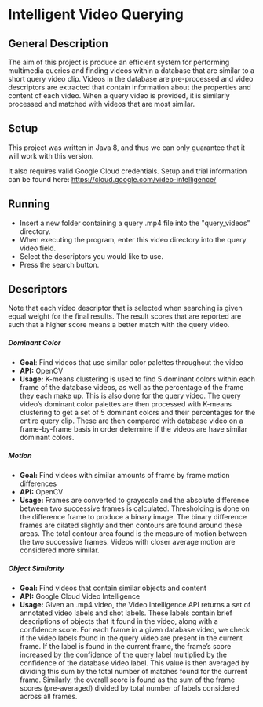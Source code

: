 # Intelligent Video Querying

General Description
------
The aim of this project is produce an efficient system for performing multimedia queries and finding videos within a database that are similar to a short query video clip. Videos in the database are pre-processed and video descriptors are extracted that contain information about the properties and content of each video. When a query video is provided, it is similarly processed and matched with videos that are most similar.

Setup
------

This project was written in Java 8, and thus we can only guarantee that it will work with this version.

It also requires valid Google Cloud credentials. Setup and trial information can be found here: https://cloud.google.com/video-intelligence/

Running
------
* Insert a new folder containing a query .mp4 file into the "query_videos" directory. 
* When executing the program, enter this video directory into the query video field.
* Select the descriptors you would like to use.
* Press the search button.


Descriptors
------
Note that each video descriptor that is selected when searching is given equal weight for the final results. The result scores that are reported are such that a higher score means a better match with the query video.

##### Dominant Color

  * **Goal**: Find videos that use similar color palettes throughout the video
  * **API:** OpenCV
  * **Usage:** K-means clustering is used to find 5 dominant colors within each frame of the database videos, as well as the percentage of the frame they each make up. This is also done for the query video. The query video’s dominant color palettes are then processed with K-means clustering to get a set of 5 dominant colors and their percentages for the entire query clip. These are then compared with database video on a frame-by-frame basis in order determine if the videos are have similar dominant colors.

##### Motion
* **Goal:** Find videos with similar amounts of frame by frame motion differences
* **API:** OpenCV
* **Usage:** Frames are converted to grayscale and the absolute difference between two successive frames is calculated. Thresholding is done on the difference frame to produce a binary image. The binary difference frames are dilated slightly and then contours are found around these areas. The total contour area found is the measure of motion between the two successive frames. Videos with closer average motion are considered more similar.


##### Object Similarity
* **Goal:** Find videos that contain similar objects and content
* **API:** Google Cloud Video Intelligence
* **Usage:** Given an .mp4 video, the Video Intelligence API returns a set of annotated video labels and shot labels. These labels contain brief descriptions of objects that it found in the video, along with a confidence score. For each frame in a given database video, we check if the video labels found in the query video are present in the current frame. If the label is found in the current frame, the frame’s score increased by the confidence of the query label multiplied by the confidence of the database video label. This value is then averaged by dividing this sum by the total number of matches found for the current frame. Similarly, the overall score is found as the sum of the frame scores (pre-averaged) divided by total number of labels considered across all frames.
